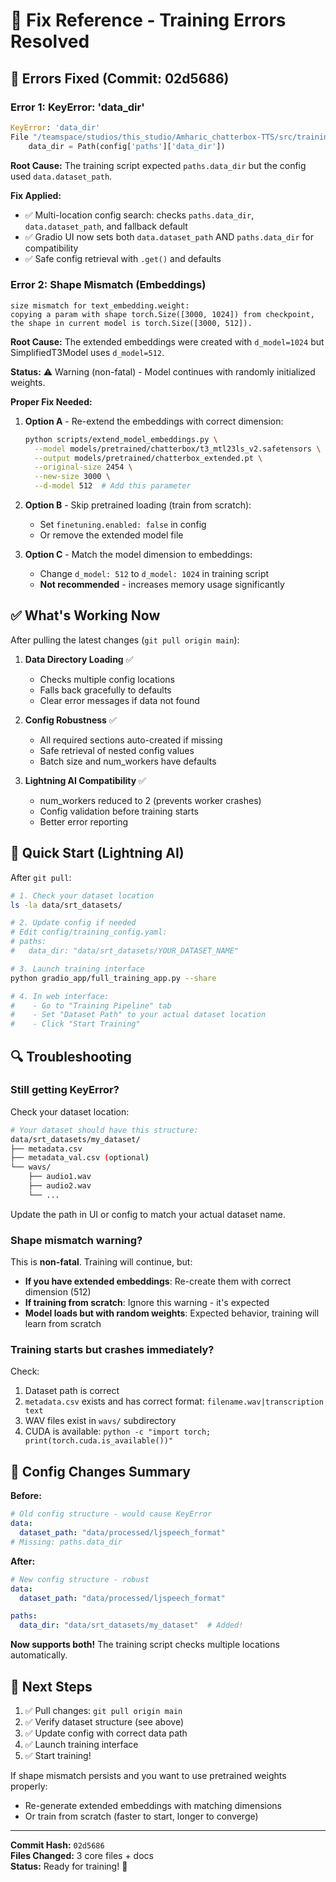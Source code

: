 # 🔧 Fix Reference - Training Errors Resolved

## 🐛 Errors Fixed (Commit: 02d5686)

### Error 1: KeyError: 'data_dir'
```python
KeyError: 'data_dir'
File "/teamspace/studios/this_studio/Amharic_chatterbox-TTS/src/training/train.py", line 155
    data_dir = Path(config['paths']['data_dir'])
```

**Root Cause:** The training script expected `paths.data_dir` but the config used `data.dataset_path`.

**Fix Applied:**
- ✅ Multi-location config search: checks `paths.data_dir`, `data.dataset_path`, and fallback default
- ✅ Gradio UI now sets both `data.dataset_path` AND `paths.data_dir` for compatibility
- ✅ Safe config retrieval with `.get()` and defaults

### Error 2: Shape Mismatch (Embeddings)
```
size mismatch for text_embedding.weight: 
copying a param with shape torch.Size([3000, 1024]) from checkpoint, 
the shape in current model is torch.Size([3000, 512]).
```

**Root Cause:** The extended embeddings were created with `d_model=1024` but SimplifiedT3Model uses `d_model=512`.

**Status:** ⚠️ Warning (non-fatal) - Model continues with randomly initialized weights.

**Proper Fix Needed:**
1. **Option A** - Re-extend the embeddings with correct dimension:
   ```bash
   python scripts/extend_model_embeddings.py \
     --model models/pretrained/chatterbox/t3_mtl23ls_v2.safetensors \
     --output models/pretrained/chatterbox_extended.pt \
     --original-size 2454 \
     --new-size 3000 \
     --d-model 512  # Add this parameter
   ```

2. **Option B** - Skip pretrained loading (train from scratch):
   - Set `finetuning.enabled: false` in config
   - Or remove the extended model file

3. **Option C** - Match the model dimension to embeddings:
   - Change `d_model: 512` to `d_model: 1024` in training script
   - **Not recommended** - increases memory usage significantly

## ✅ What's Working Now

After pulling the latest changes (`git pull origin main`):

1. **Data Directory Loading** ✅
   - Checks multiple config locations
   - Falls back gracefully to defaults
   - Clear error messages if data not found

2. **Config Robustness** ✅
   - All required sections auto-created if missing
   - Safe retrieval of nested config values
   - Batch size and num_workers have defaults

3. **Lightning AI Compatibility** ✅
   - num_workers reduced to 2 (prevents worker crashes)
   - Config validation before training starts
   - Better error reporting

## 🚀 Quick Start (Lightning AI)

After `git pull`:

```bash
# 1. Check your dataset location
ls -la data/srt_datasets/

# 2. Update config if needed
# Edit config/training_config.yaml:
# paths:
#   data_dir: "data/srt_datasets/YOUR_DATASET_NAME"

# 3. Launch training interface
python gradio_app/full_training_app.py --share

# 4. In web interface:
#    - Go to "Training Pipeline" tab
#    - Set "Dataset Path" to your actual dataset location
#    - Click "Start Training"
```

## 🔍 Troubleshooting

### Still getting KeyError?

Check your dataset location:
```bash
# Your dataset should have this structure:
data/srt_datasets/my_dataset/
├── metadata.csv
├── metadata_val.csv (optional)
└── wavs/
    ├── audio1.wav
    ├── audio2.wav
    └── ...
```

Update the path in UI or config to match your actual dataset name.

### Shape mismatch warning?

This is **non-fatal**. Training will continue, but:
- **If you have extended embeddings**: Re-create them with correct dimension (512)
- **If training from scratch**: Ignore this warning - it's expected
- **Model loads but with random weights**: Expected behavior, training will learn from scratch

### Training starts but crashes immediately?

Check:
1. Dataset path is correct
2. `metadata.csv` exists and has correct format: `filename.wav|transcription text`
3. WAV files exist in `wavs/` subdirectory
4. CUDA is available: `python -c "import torch; print(torch.cuda.is_available())"`

## 📝 Config Changes Summary

**Before:**
```yaml
# Old config structure - would cause KeyError
data:
  dataset_path: "data/processed/ljspeech_format"
# Missing: paths.data_dir
```

**After:**
```yaml
# New config structure - robust
data:
  dataset_path: "data/processed/ljspeech_format"

paths:
  data_dir: "data/srt_datasets/my_dataset"  # Added!
```

**Now supports both!** The training script checks multiple locations automatically.

## 🎯 Next Steps

1. ✅ Pull changes: `git pull origin main`
2. ✅ Verify dataset structure (see above)
3. ✅ Update config with correct data path
4. ✅ Launch training interface
5. ✅ Start training!

If shape mismatch persists and you want to use pretrained weights properly:
- Re-generate extended embeddings with matching dimensions
- Or train from scratch (faster to start, longer to converge)

---

**Commit Hash:** `02d5686`  
**Files Changed:** 3 core files + docs  
**Status:** Ready for training! 🚀